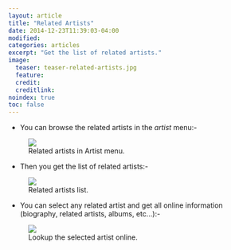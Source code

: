 ```yaml
---
layout: article
title: "Related Artists"
date: 2014-12-23T11:39:03-04:00
modified:
categories: articles
excerpt: "Get the list of related artists."
image:
  teaser: teaser-related-artists.jpg
  feature:
  credit: 
  creditlink:
noindex: true
toc: false
---
```


* You can browse the related artists in the *artist* menu:-

<figure>
	<img src="{{ site.url }}/images/related-artists1.jpg"></a>
	<figcaption>Related artists in Artist menu.</figcaption>
</figure>

* Then you get the list of related artists:-

<figure>
	<img src="{{ site.url }}/images/related-artists2.jpg"></a>
	<figcaption>Related artists list.</figcaption>
</figure>

* You can select any related artist and get all online information (biography, related artists, albums, etc...):-

<figure>
	<img src="{{ site.url }}/images/related-artists3.jpg"></a>
	<figcaption>Lookup the selected artist online.</figcaption>
</figure>